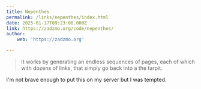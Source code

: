 ```yaml
---
title: Nepenthes
permalink: /links/nepenthes/index.html
date: 2025-01-17T09:23:00.000Z
link: https://zadzmo.org/code/nepenthes/
author:
    web: 'https://zadzmo.org'

---
```


> It works by generating an endless sequences of pages, each of which with dozens of links, that simply go back into a the tarpit.

I'm not brave enough to put this on my server but I was tempted.